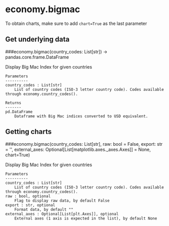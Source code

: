 # economy.bigmac

To obtain charts, make sure to add `chart=True` as the last parameter

## Get underlying data 
###economy.bigmac(country_codes: List[str]) -> pandas.core.frame.DataFrame

Display Big Mac Index for given countries

    Parameters
    ----------
    country_codes : List[str]
        List of country codes (ISO-3 letter country code). Codes available through economy.country_codes().

    Returns
    -------
    pd.DataFrame
        Dataframe with Big Mac indices converted to USD equivalent.

## Getting charts 
###economy.bigmac(country_codes: List[str], raw: bool = False, export: str = '', external_axes: Optional[List[matplotlib.axes._axes.Axes]] = None, chart=True)

Display Big Mac Index for given countries

    Parameters
    ----------
    country_codes : List[str]
        List of country codes (ISO-3 letter country code). Codes available through economy.country_codes().
    raw : bool, optional
        Flag to display raw data, by default False
    export : str, optional
        Format data, by default ""
    external_axes : Optional[List[plt.Axes]], optional
        External axes (1 axis is expected in the list), by default None
